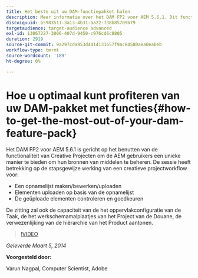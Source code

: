 ```yaml
---
title: Het beste uit uw DAM-functiepakket halen
description: Meer informatie over het DAM FP2 voor AEM 5.6.1. Dit functiepakket is gericht op het benutten van de functionaliteit van Creative Projecten om u een unieke manier te bieden om bronnen van middelen te beheren. De sessie behandelt de stapsgewijze bewerking van een creatieve projectworkflow voor het maken, bewerken en uploaden van een opnamelijst en het uploaden van elementen op de opnamelijst. Het behandelt ook het herzien van en het goedkeuren van de geüploade activa U leert ook de capaciteit van de het oppervlakconfiguratie van de Taak, het werkschemamalplaatjes van het Project van de Douane, en de verwezenlijking van de producthiërarchie.
discoiquuid: b5983511-3a13-4b31-aa22-738b85709b79
targetaudience: target-audience advanced
exl-id: 13067227-3006-407d-9450-c976cd6c8805
duration: 2919
source-git-commit: 9a297cda953d4414131657f9ac84580aea0eabeb
workflow-type: tm+mt
source-wordcount: '189'
ht-degree: 0%

---
```


# Hoe u optimaal kunt profiteren van uw DAM-pakket met functies{#how-to-get-the-most-out-of-your-dam-feature-pack}

Het DAM FP2 voor AEM 5.6.1 is gericht op het benutten van de functionaliteit van Creative Projecten om de AEM gebruikers een unieke manier te bieden om hun bronnen van middelen te beheren. De sessie heeft betrekking op de stapsgewijze werking van een creatieve projectworkflow voor:

* Een opnamelijst maken/bewerken/uploaden
* Elementen uploaden op basis van de opnamelijst
* De geüploade elementen controleren en goedkeuren

De zitting zal ook de capaciteit van de het oppervlakconfiguratie van de Taak, de het werkschemamalplaatjes van het Project van de Douane, de verwezenlijking van de hiërarchie van het Product aantonen.

>[!VIDEO](https://video.tv.adobe.com/v/19523/?quality=9)

*Geleverde Maart 5, 2014*

**Voorgesteld door:**

Varun Nagpal, Computer Scientist, Adobe

<!--
[Get back to the Overview](https://helpx.adobe.com/nl/experience-manager/kt/eseminars/gems/aem-index.html)
-->
